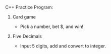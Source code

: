 C++ Practice Program:

1. Card game
	- Pick a number, bet $, and win!

2. Five Decimals
	- Input 5 digits, add and convert to integer.